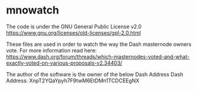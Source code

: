 # mnowatch

The code is under the GNU General Public License v2.0 
https://www.gnu.org/licenses/old-licenses/gpl-2.0.html

These files are used in order to watch the way the Dash masternode owners vote. For more information read here:
https://www.dash.org/forum/threads/which-masternodes-voted-and-what-exactly-voted-on-various-proposals-v2.34403/

The author of the software is the owner of the below Dash Address 
Dash Address: XnpT2YQaYpyh7F9twM6EtDMn1TCDCEEgNX
